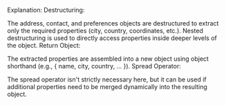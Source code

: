 Explanation:
Destructuring:

The address, contact, and preferences objects are destructured to extract only the required properties (city, country, coordinates, etc.).
Nested destructuring is used to directly access properties inside deeper levels of the object.
Return Object:

The extracted properties are assembled into a new object using object shorthand (e.g., { name, city, country, ... }).
Spread Operator:

The spread operator isn't strictly necessary here, but it can be used if additional properties need to be merged dynamically into the resulting object.
